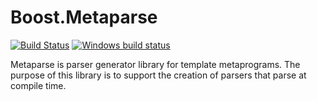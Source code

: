 # Boost.Metaparse

[![Build Status](https://secure.travis-ci.org/boostorg/metaparse.png?branch=master "Build Status")](http://travis-ci.org/boostorg/metaparse)
[![Windows build status](https://ci.appveyor.com/api/projects/status/kug4ins0ygnmy1pl/branch/master?svg=true)](https://ci.appveyor.com/project/sabel83/metaparse/branch/master)

Metaparse is parser generator library for template metaprograms. The purpose of
this library is to support the creation of parsers that parse at compile time.

